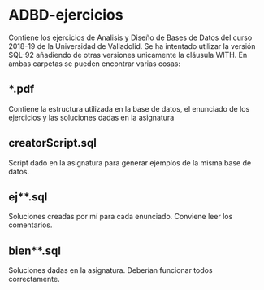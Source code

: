 # ADBD-ejercicios
Contiene los ejercicios de Analisis y Diseño de Bases de Datos del curso 2018-19 de la Universidad de Valladolid.
Se ha intentado utilizar la versión SQL-92 añadiendo de otras versiones unicamente la cláusula WITH.
En ambas carpetas se pueden encontrar varias cosas:
## \*.pdf
Contiene la estructura utilizada en la base de datos, el enunciado de los ejercicios y las soluciones dadas en la asignatura

## creatorScript.sql
Script dado en la asignatura para generar ejemplos de la misma base de datos.

## ej\*\*.sql
Soluciones creadas por mí para cada enunciado. Conviene leer los comentarios.

## bien\*\*.sql
Soluciones dadas en la asignatura. Deberían funcionar todos correctamente.
